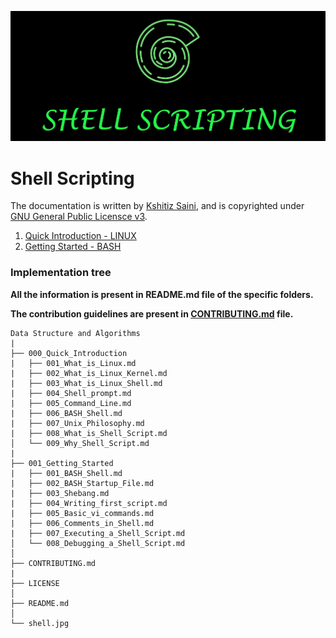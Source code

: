 ![Shell Scripting](shell.jpg)

# Shell Scripting

The documentation is written by [Kshitiz Saini](https://www.linkedin.com/in/kshitizsaini113/), and is copyrighted under [GNU General Public Licensce v3](LICENSE).

1. [Quick Introduction - LINUX](000_Quick_Introduction/001_What_is_Linux.md)
2. [Getting Started - BASH](001_Getting_Started/001_BASH_Shell.md)


### Implementation tree

**All the information is present in README.md file of the specific folders.**

**The contribution guidelines are present in [CONTRIBUTING.md](CONTRIBUTING.md) file.**
```
Data Structure and Algorithms
|
├── 000_Quick_Introduction
|   ├── 001_What_is_Linux.md
|   ├── 002_What_is_Linux_Kernel.md
|   ├── 003_What_is_Linux_Shell.md
|   ├── 004_Shell_prompt.md
|   ├── 005_Command_Line.md
|   ├── 006_BASH_Shell.md
|   ├── 007_Unix_Philosophy.md
|   ├── 008_What_is_Shell_Script.md
│   └── 009_Why_Shell_Script.md
|
├── 001_Getting_Started
|   ├── 001_BASH_Shell.md
|   ├── 002_BASH_Startup_File.md
|   ├── 003_Shebang.md
|   ├── 004_Writing_first_script.md
|   ├── 005_Basic_vi_commands.md
|   ├── 006_Comments_in_Shell.md
|   ├── 007_Executing_a_Shell_Script.md
│   └── 008_Debugging_a_Shell_Script.md
│
├── CONTRIBUTING.md           
|
├── LICENSE
│
├── README.md  
│
└── shell.jpg                          
```
